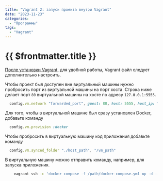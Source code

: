 ```yaml
---
title: "Vagrant 2: запуск проекта внутри Vagrant"
date: "2023-11-23"
categories:
  - "Программы"
tags:
  - "Vagrant"
---
```


# {{ $frontmatter.title }}

[После установки Vagrant](vagrant01-install.md), для удобной работы, Vagrant файл следует дополнительно настроить.

Чтобы проект был доступен вне виртуальный машины нужно пробросить порт из виртуальной машины на порт хоста. Строка ниже делает порт `80` виртуальной машины на хосте по адресу `127.0.0.1:5555`.

```ruby
  config.vm.network "forwarded_port", guest: 80, host: 5555, host_ip: "127.0.0.1"
```

Для того, чтобы в виртуальной машине был сразу установлен Docker, добавьте команду

```ruby
  config.vm.provision :docker
```

Чтобы пробросить в виртуальную машину код приложения добавьте команду

```ruby
  config.vm.synced_folder "./host_path", "/vm_path"
```

В виртуальную машину можно отправить команду, например, для запуска приложения.

```bash
	vagrant ssh -c 'docker compose -f /path/docker-compose.yml up -d --build'
```